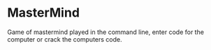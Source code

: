 # MasterMind
Game of mastermind played in the command line, enter code for the computer or crack the computers code.
